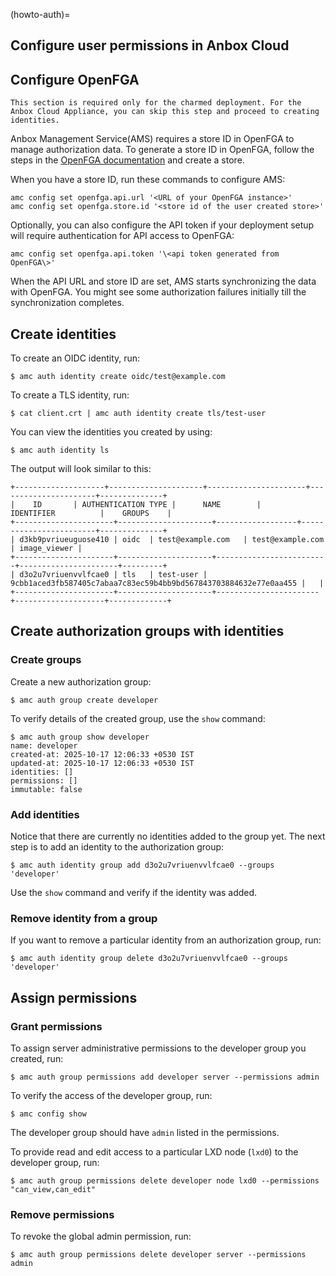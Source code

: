 (howto-auth)=

## Configure user permissions in Anbox Cloud

## Configure OpenFGA

```{important}
This section is required only for the charmed deployment. For the Anbox Cloud Appliance, you can skip this step and proceed to creating identities.
```
Anbox Management Service(AMS) requires a store ID in OpenFGA to manage authorization data. To generate a store ID in OpenFGA, follow the steps in the [OpenFGA documentation](https://openfga.dev/docs/getting-started/create-store) and create a store. 

When you have a store ID, run these commands to configure AMS:

```
amc config set openfga.api.url '<URL of your OpenFGA instance>'
amc config set openfga.store.id '<store id of the user created store>'
```

Optionally, you can also configure the API token if your deployment setup will require authentication for API access to OpenFGA:

    amc config set openfga.api.token '\<api token generated from OpenFGA\>'

When the API URL and store ID are set, AMS starts synchronizing the data with OpenFGA. You might see some authorization failures initially till the synchronization completes.

## Create identities

To create an OIDC identity, run:

    $ amc auth identity create oidc/test@example.com

To create a TLS identity, run:

    $ cat client.crt | amc auth identity create tls/test-user

You can view the identities you created by using:  

    $ amc auth identity ls

The output will look similar to this:

`+--------------------+---------------------+----------------------+----------------------+--------------+`  
`|    ID       | AUTHENTICATION TYPE |      NAME        |                            IDENTIFIER          |    GROUPS    |`  
`+----------------------+---------------------+------------------+------------------------+--------------+`  
`| d3kb9pvriueuguose410 | oidc  | test@example.com   | test@example.com    | image_viewer |`  
`+----------------------+---------------------+-------------------------+----------------------+---------+`  
`| d3o2u7vriuenvvlfcae0 | tls   | test-user | 9cbb1aced3fb587405c7abaa7c83ec59b4bb9bd567843703884632e77e0aa455 |   |`  
`+----------------------+---------------------+-----------------------+--------------------+-------------+`

## Create authorization groups with identities

### Create groups

Create a new authorization group:

    $ amc auth group create developer

To verify details of the created group, use the `show` command:

```terminal
$ amc auth group show developer
name: developer
created-at: 2025-10-17 12:06:33 +0530 IST
updated-at: 2025-10-17 12:06:33 +0530 IST
identities: []
permissions: []
immutable: false
```

### Add identities

Notice that there are currently no identities added to the group yet. The next step is to add an identity to the authorization group:

    $ amc auth identity group add d3o2u7vriuenvvlfcae0 --groups 'developer'

Use the `show` command and verify if the identity was added.

### Remove identity from a group

If you want to remove a particular identity from an authorization group, run:

    $ amc auth identity group delete d3o2u7vriuenvvlfcae0 --groups 'developer'

## Assign permissions

### Grant permissions

To assign server administrative permissions to the developer group you created, run:

    $ amc auth group permissions add developer server --permissions admin

To verify the access of the developer group, run:

    $ amc config show  

The developer group should have `admin` listed in the permissions.

To provide read and edit access to a particular LXD node (`lxd0`) to the developer group, run:

    $ amc auth group permissions delete developer node lxd0 --permissions "can_view,can_edit"

### Remove permissions

To revoke the global admin permission, run:

    $ amc auth group permissions delete developer server --permissions admin